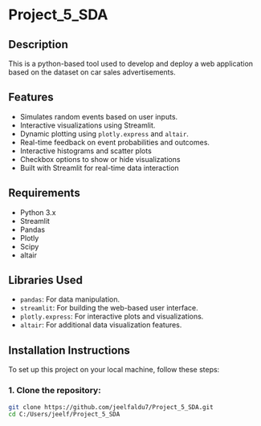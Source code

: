 # Project_5_SDA

## Description
This is a python-based tool used to develop and deploy a web application based on the dataset on car sales advertisements. 

## Features
- Simulates random events based on user inputs.
- Interactive visualizations using Streamlit.
- Dynamic plotting using `plotly.express` and `altair`.
- Real-time feedback on event probabilities and outcomes.
- Interactive histograms and scatter plots
- Checkbox options to show or hide visualizations
- Built with Streamlit for real-time data interaction

## Requirements

- Python 3.x
- Streamlit
- Pandas
- Plotly
- Scipy
- altair

## Libraries Used
- `pandas`: For data manipulation.
- `streamlit`: For building the web-based user interface.
- `plotly.express`: For interactive plots and visualizations.
- `altair`: For additional data visualization features.

## Installation Instructions
To set up this project on your local machine, follow these steps:

### 1. Clone the repository:
```bash
git clone https://github.com/jeelfaldu7/Project_5_SDA.git
cd C:/Users/jeelf/Project_5_SDA